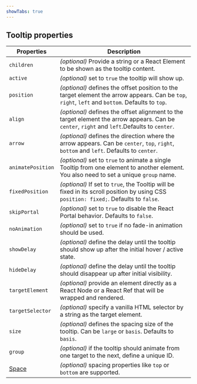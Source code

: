 ```yaml
---
showTabs: true
---
```


## Tooltip properties

| Properties                                  | Description                                                                                                                                      |
| ------------------------------------------- | ------------------------------------------------------------------------------------------------------------------------------------------------ |
| `children`                                  | _(optional)_ Provide a string or a React Element to be shown as the tooltip content.                                                             |
| `active`                                    | _(optional)_ set to `true` the tooltip will show up.                                                                                             |
| `position`                                  | _(optional)_ defines the offset position to the target element the arrow appears. Can be `top`, `right`, `left` and `bottom`. Defaults to `top`. |
| `align`                                     | _(optional)_ defines the offset alignment to the target element the arrow appears. Can be `center`, `right` and `left`.Defaults to `center`.     |
| `arrow`                                     | _(optional)_ defines the direction where the arrow appears. Can be `center`, `top`, `right`, `bottom` and `left`. Defaults to `center`.          |
| `animatePosition`                           | _(optional)_ set to `true` to animate a single Tooltip from one element to another element. You also need to set a unique `group` name.          |
| `fixedPosition`                             | _(optional)_ If set to `true`, the Tooltip will be fixed in its scroll position by using CSS `position: fixed;`. Defaults to `false`.            |
| `skipPortal`                                | _(optional)_ set to `true` to disable the React Portal behavior. Defaults to `false`.                                                            |
| `noAnimation`                               | _(optional)_ set to `true` if no fade-in animation should be used.                                                                               |
| `showDelay`                                 | _(optional)_ define the delay until the tooltip should show up after the initial hover / active state.                                           |
| `hideDelay`                                 | _(optional)_ define the delay until the tooltip should disappear up after initial visibility.                                                    |
| `targetElement`                             | _(optional)_ provide an element directly as a React Node or a React Ref that will be wrapped and rendered.                                       |
| `targetSelector`                            | _(optional)_ specify a vanilla HTML selector by a string as the target element.                                                                  |
| `size`                                      | _(optional)_ defines the spacing size of the tooltip. Can be `large` or `basis`. Defaults to `basis`.                                            |
| `group`                                     | _(optional)_ if the tooltip should animate from one target to the next, define a unique ID.                                                      |
| [Space](/uilib/components/space/properties) | _(optional)_ spacing properties like `top` or `bottom` are supported.                                                                            |
